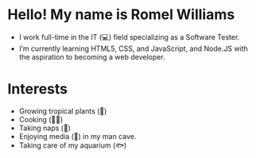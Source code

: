 # Hello! My name is Romel Williams 

- I work full-time in the IT (💻) field specializing as a Software Tester.
- I’m currently learning HTML5, CSS, and JavaScript, and Node.JS with the aspiration to becoming a web developer.

# Interests

- Growing tropical plants (🌱)
- Cooking (👨‍🍳)
- Taking naps (🛌)
- Enjoying media (🎥) in my man cave. 
- Taking care of my aquarium (🐟)

